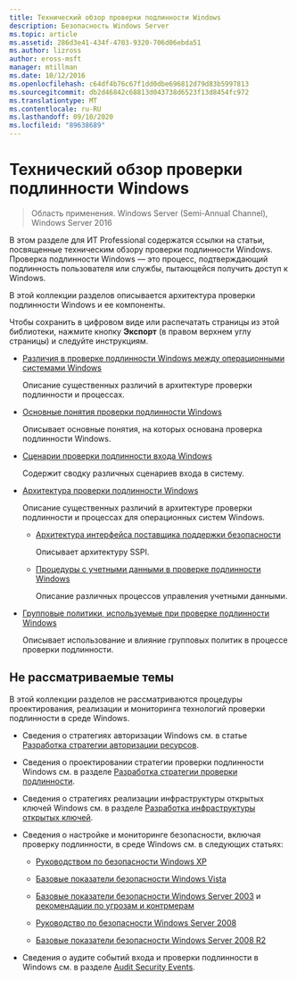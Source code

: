```yaml
---
title: Технический обзор проверки подлинности Windows
description: Безопасность Windows Server
ms.topic: article
ms.assetid: 286d3e41-434f-4703-9320-706d06ebda51
ms.author: lizross
author: eross-msft
manager: mtillman
ms.date: 10/12/2016
ms.openlocfilehash: c64df4b76c67f1dd0dbe696812d79d83b5997813
ms.sourcegitcommit: db2d46842c68813d043738d6523f13d8454fc972
ms.translationtype: MT
ms.contentlocale: ru-RU
ms.lasthandoff: 09/10/2020
ms.locfileid: "89638689"
---
```

# <a name="windows-authentication-technical-overview"></a>Технический обзор проверки подлинности Windows

>Область применения. Windows Server (Semi-Annual Channel), Windows Server 2016

В этом разделе для ИТ Professional содержатся ссылки на статьи, посвященные техническим обзору проверки подлинности Windows. Проверка подлинности Windows — это процесс, подтверждающий подлинность пользователя или службы, пытающейся получить доступ к Windows.

В этой коллекции разделов описывается архитектура проверки подлинности Windows и ее компоненты.

Чтобы сохранить в цифровом виде или распечатать страницы из этой библиотеки, нажмите кнопку **Экспорт** (в правом верхнем углу страницы) и следуйте инструкциям.

-   [Различия в проверке подлинности Windows между операционными системами Windows](/previous-versions/windows/it-pro/windows-server-2008-R2-and-2008/dn169017(v=ws.10))

    Описание существенных различий в архитектуре проверки подлинности и процессах.

-   [Основные понятия проверки подлинности Windows](/previous-versions/windows/it-pro/windows-server-2008-R2-and-2008/dn169018(v=ws.10))

    Описывает основные понятия, на которых основана проверка подлинности Windows.

-   [Сценарии проверки подлинности входа Windows](/previous-versions/windows/it-pro/windows-server-2008-R2-and-2008/dn169020(v=ws.10))

    Содержит сводку различных сценариев входа в систему.

-   [Архитектура проверки подлинности Windows](/previous-versions/windows/it-pro/windows-server-2008-R2-and-2008/dn169024(v=ws.10))

    Описание существенных различий в архитектуре проверки подлинности и процессах для операционных систем Windows.

    -   [Архитектура интерфейса поставщика поддержки безопасности](/previous-versions/windows/it-pro/windows-server-2008-R2-and-2008/dn169026(v=ws.10))

        Описывает архитектуру SSPI.

    -   [Процедуры с учетными данными в проверке подлинности Windows](/previous-versions/windows/it-pro/windows-server-2008-R2-and-2008/dn169014(v=ws.10))

        Описание различных процессов управления учетными данными.

-   [Групповые политики, используемые при проверке подлинности Windows](/previous-versions/windows/it-pro/windows-server-2008-R2-and-2008/dn169021(v=ws.10))

    Описывает использование и влияние групповых политик в процессе проверки подлинности.

## <a name="what-is-not-covered"></a>Не рассматриваемые темы
В этой коллекции разделов не рассматриваются процедуры проектирования, реализации и мониторинга технологий проверки подлинности в среде Windows.

-   Сведения о стратегиях авторизации Windows см. в статье [Разработка стратегии авторизации ресурсов](/previous-versions/windows/it-pro/windows-server-2003/cc783368(v=ws.10)).

-   Сведения о проектировании стратегии проверки подлинности Windows см. в разделе [Разработка стратегии проверки подлинности](/previous-versions/windows/it-pro/windows-server-2003/cc758124(v=ws.10)).

-   Сведения о стратегиях реализации инфраструктуры открытых ключей Windows см. в разделе [Разработка инфраструктуры открытых ключей](/previous-versions/windows/it-pro/windows-server-2003/cc773138(v=ws.10)).

-   Сведения о настройке и мониторинге безопасности, включая проверку подлинности, в среде Windows см. в следующих статьях:

    -   [Руководством по безопасности Windows XP](https://www.microsoft.com/download/details.aspx?id=962)

    -   [Базовые показатели безопасности Windows Vista](/previous-versions/tn-archive/dd450978(v=technet.10))

    -   [Базовые показатели безопасности Windows Server 2003](/previous-versions/tn-archive/cc163140(v=technet.10)) и [рекомендации по угрозам и контрмерам](/previous-versions/tn-archive/dd162275(v=technet.10))

    -   [Руководство по безопасности Windows Server 2008](https://www.microsoft.com/download/details.aspx?id=17606)

    -   [Базовые показатели безопасности Windows Server 2008 R2](/previous-versions/tn-archive/gg236605(v=technet.10))

-   Сведения о аудите событий входа и проверки подлинности в Windows см. в разделе [Audit Security Events](/previous-versions/windows/it-pro/windows-server-2003/cc776394(v=ws.10)).